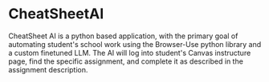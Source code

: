 # CheatSheetAI
CheatSheet AI is a python based application, with the primary goal of automating student's school work using the Browser-Use python library and a custom finetuned LLM. The AI will log into student's Canvas instructure page, find the specific assignment, and complete it as described in the assignment description.
